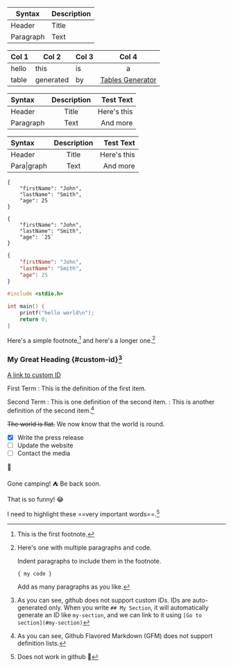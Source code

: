 | Syntax | Description |
| --- | --- |
| Header | Title |
| Paragraph | Text |

| Col 1 | Col 2     | Col 3 |       Col 4      |
|-------|-----------|-------|:----------------:|
| hello | this      | is    |         a        |
| table | generated | by    | [Tables Generator][1] |

[1]: <https://www.tablesgenerator.com/markdown_tables> "Tables Generator"

| Syntax      | Description | Test Text     |
| :---        |    :----:   |          ---: |
| Header      | Title       | Here's this   |
| Paragraph   | Text        | And more      |

| Syntax            | Description | Test Text     |
| :---              |    :----:   |          ---: |
| Header            | Title       | Here's this   |
| Para&#124;graph   | Text        | And more      |

```
{
	"firstName": "John",
	"lastName": "Smith",
	"age": 25
}
```

````
{
	"firstName": "John",
	"lastName": "Smith",
	"age": `25`
}
````

```json
{
	"firstName": "John",
	"lastName": "Smith",
	"age": 25
}
```

```c
#include <stdio.h>

int main() {
	printf("hello world\n");
	return 0;
}
```

Here's a simple footnote,[^1] and here's a longer one.[^bignote]

[^1]: This is the first footnote.

[^bignote]: Here's one with multiple paragraphs and code.

	Indent paragraphs to include them in the footnote.

	`{ my code }`

	Add as many paragraphs as you like.

### My Great Heading {#custom-id}[^2]

[A link to custom ID](#custom-id)

[^2]: As you can see, github does not support custom IDs. IDs are auto-generated only. When you write `## My Section`, it will automatically generate an ID like `my-section`, and we can link to it using `[Go to section](#my-section)`

First Term
: This is the definition of the first item.

Second Term
: This is one definition of the second item.
: This is another definition of the second item.[^3]

[^3]: As you can see, Github Flavored Markdown (GFM) does not support definition lists.

~~The world is flat.~~ We now know that the world is round.

- [x] Write the press release
- [ ] Update the website
- [ ] Contact the media

🫠

Gone camping! :tent: Be back soon.

That is so funny! :joy:

I need to highlight these ==very important words==.[^4]

[^4]: Does not work in github 🙁
